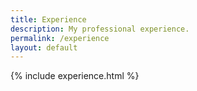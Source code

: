 ```yaml
---
title: Experience
description: My professional experience.
permalink: /experience
layout: default
---
```



{% include experience.html %}